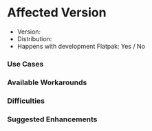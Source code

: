 <!--
Please test if the issue is also present in the latest development version.
The simplest way to do it is installing it alongside the regular version with these instructions:

1. Make sure that Flatpak is installed (see https://flatpak.org/setup )

2. Copy and run the following command in the Terminal or Console app:
   flatpak install --from https://nightly.gnome.org/repo/appstream/org.gnome.NautilusDevel.flatpakref

3. Launch the development version (normal Files logo with yellow and black stripes), e.g. with:
   flatpak run org.gnome.NautilusDevel
-->

# Affected Version
- Version: <!-- Note: Versions older than a year are not supported. -->
- Distribution: <!-- Example: Ubuntu 23.10 -->
- Happens with development Flatpak: Yes / No

### Use Cases
<!--
Describe concrete situations, from daily usage, in which this app isn't helpful enough.
Focus on what you want to do, not how it should be done, but do mention possible constraints.
-->

### Available Workarounds <!-- Can the goal be achieved with the current app version? -->


### Difficulties <!-- Why is the current experience unsatisfying? -->


### Suggested Enhancements <!-- Optional - the other sections are more important. -->
